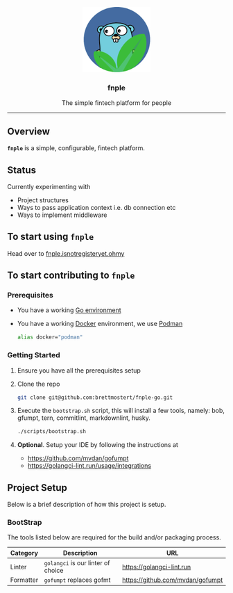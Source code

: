 <p align="center">
  <img alt="golangci-lint logo" src="static/images/fnple-go-logo.png" height="150" />
  <h3 align="center">fnple</h3>
  <p align="center">The simple fintech platform for people</p>
</p>
<a name="readme-top"></a>

---

## Overview

**`fnple`** is a simple, configurable, fintech platform.

## Status

Currently experimenting with

- Project structures
- Ways to pass application context i.e. db connection etc
- Ways to implement middleware

## To start using `fnple`

Head over to [fnple.isnotregisteryet.ohmy](http://mybad)

## To start contributing to `fnple`

### Prerequisites

- You have a working [Go environment](https://go.dev/doc/install)
- You have a working [Docker](https://docs.docker.com/engine) environment, we use [Podman](https://podman.io)

  ```sh
  alias docker="podman"
  ```

### Getting Started

1. Ensure you have all the prerequisites setup
2. Clone the repo

    ```sh
    git clone git@github.com:brettmostert/fnple-go.git
    ```

3. Execute the `bootstrap.sh` script, this will install a few tools, namely: bob, gfumpt, tern, commitlint, markdownlint, husky.

   ```sh
   ./scripts/bootstrap.sh
   ```

4. **Optional**. Setup your IDE by following the instructions at
    - <https://github.com/mvdan/gofumpt>
    - <https://golangci-lint.run/usage/integrations>

## Project Setup

Below is a brief description of how this project is setup.

### BootStrap

The tools listed below are required for the build and/or packaging process.

| Category | Description                        | URL                       |
| -------- | ---------------------------------- | ------------------------- |
| Linter   | `golangci` is our linter of choice | <https://golangci-lint.run> |
| Formatter| `gofumpt` replaces gofmt           | <https://github.com/mvdan/gofumpt> |
